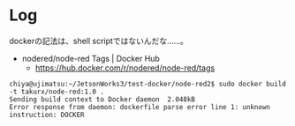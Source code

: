 # Log
dockerの記法は、shell scriptではないんだな……。

- nodered/node-red Tags | Docker Hub
    - https://hub.docker.com/r/nodered/node-red/tags

```
chiya@ujimatsu:~/JetsonWorks3/test-docker/node-red2$ sudo docker build -t takurx/node-red:1.0 .
Sending build context to Docker daemon  2.048kB
Error response from daemon: dockerfile parse error line 1: unknown instruction: DOCKER
```

